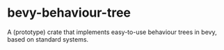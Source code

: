 # bevy-behaviour-tree
A (prototype) crate that implements easy-to-use behaviour trees in bevy, based on standard systems.